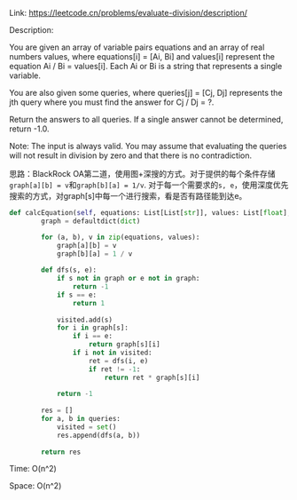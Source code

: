 Link: https://leetcode.cn/problems/evaluate-division/description/

Description:

You are given an array of variable pairs equations and an array of real numbers values, where equations[i] = [Ai, Bi] and values[i] represent the equation Ai / Bi = values[i]. Each Ai or Bi is a string that represents a single variable.

You are also given some queries, where queries[j] = [Cj, Dj] represents the jth query where you must find the answer for Cj / Dj = ?.

Return the answers to all queries. If a single answer cannot be determined, return -1.0.

Note: The input is always valid. You may assume that evaluating the queries will not result in division by zero and that there is no contradiction.

思路：BlackRock OA第二道，使用图+深搜的方式。对于提供的每个条件存储`graph[a][b] = v`和`graph[b][a] = 1/v`. 对于每一个需要求的`s, e`，使用深度优先搜索的方式，对graph[s]中每一个进行搜索，看是否有路径能到达e。

```python
def calcEquation(self, equations: List[List[str]], values: List[float], queries: List[List[str]]) -> List[float]:
        graph = defaultdict(dict)

        for (a, b), v in zip(equations, values):
            graph[a][b] = v
            graph[b][a] = 1 / v
        
        def dfs(s, e):
            if s not in graph or e not in graph:
                return -1
            if s == e:
                return 1
            
            visited.add(s)
            for i in graph[s]:
                if i == e:
                    return graph[s][i]
                if i not in visited:
                    ret = dfs(i, e)
                    if ret != -1:
                        return ret * graph[s][i]
            
            return -1
        
        res = []
        for a, b in queries:
            visited = set()
            res.append(dfs(a, b))
        
        return res
```

Time: O(n^2)

Space: O(n^2)
